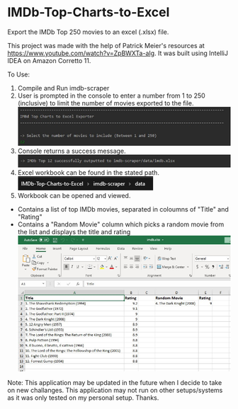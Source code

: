 # IMDb-Top-Charts-to-Excel
Export the IMDb Top 250 movies to an excel (.xlsx) file.

This project was made with the help of Patrick Meier's resources at https://www.youtube.com/watch?v=ZpBWXTa-aIg.
It was built using IntelliJ IDEA on Amazon Corretto 11.

To Use:
1. Compile and Run imdb-scraper
2. User is prompted in the console to enter a number from 1 to 250 (inclusive) to limit the number of movies exported to the file.<br/>
![Enter the number of movies](https://github.com/Rugshan/IMDb-Top-Charts-to-Excel/blob/master/images/SelectNumberOfMovies.jpg)
3. Console returns a success message.<br/>
![Success](https://github.com/Rugshan/IMDb-Top-Charts-to-Excel/blob/master/images/SuccessfulOutput.jpg)
4. Excel workbook can be found in the stated path.<br/>
![Path](https://github.com/Rugshan/IMDb-Top-Charts-to-Excel/blob/master/images/path.jpg)
5. Workbook can be opened and viewed.
- Contains a list of top IMDb movies, separated in coloumns of "Title" and "Rating"
- Contains a "Random Movie" column which picks a random movie from the list and displays the title and rating<br/>
![Excel](https://github.com/Rugshan/IMDb-Top-Charts-to-Excel/blob/master/images/workbook.jpg)

Note: This application may be updated in the future when I decide to take on new challanges. This application may not run on other setups/systems as it was only tested on my personal setup. Thanks.
